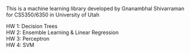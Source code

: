 This is a machine learning library developed by Gnanambhal Shivarraman for
CS5350/6350 in University of Utah

HW 1: Decision Trees <br>
HW 2: Ensemble Learning & Linear Regression <br>
HW 3: Perceptron <br>
HW 4: SVM
